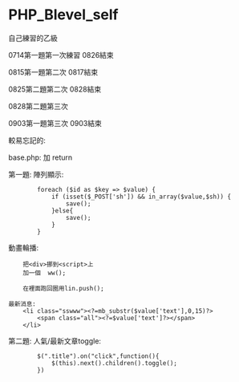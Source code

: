 # PHP_Blevel_self
自己練習的乙級



0714第一題第一次練習
0826結束


0815第一題第二次
0817結束

0825第二題第二次
0828結束

0828第二題第三次


0903第一題第三次
0903結束

較易忘記的:

base.php:
加 return


第一題:
    陣列顯示:
    
            foreach ($id as $key => $value) {
                if (isset($_POST['sh']) && in_array($value,$sh)) {
                    save(); 
                }else{
                    save();
                }
            }
            
   動畫輪播:
   
        把<div>挪到<script>上
        加一個  ww();
        
        在裡面跑回圈用lin.push();
        
    最新消息:
        <li class="sswww"><?=mb_substr($value['text'],0,15)?>
            <span class="all"><?=$value['text']?></span>
        </li>
        
第二題:
    人氣/最新文章toggle:

            $(".title").on("click",function(){
                $(this).next().children().toggle();
            })


    